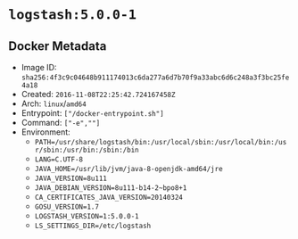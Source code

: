 # `logstash:5.0.0-1`

## Docker Metadata

- Image ID: `sha256:4f3c9c04648b911174013c6da277a6d7b70f9a33abc6d6c248a3f3bc25fe4a18`
- Created: `2016-11-08T22:25:42.724167458Z`
- Arch: `linux`/`amd64`
- Entrypoint: `["/docker-entrypoint.sh"]`
- Command: `["-e",""]`
- Environment:
  - `PATH=/usr/share/logstash/bin:/usr/local/sbin:/usr/local/bin:/usr/sbin:/usr/bin:/sbin:/bin`
  - `LANG=C.UTF-8`
  - `JAVA_HOME=/usr/lib/jvm/java-8-openjdk-amd64/jre`
  - `JAVA_VERSION=8u111`
  - `JAVA_DEBIAN_VERSION=8u111-b14-2~bpo8+1`
  - `CA_CERTIFICATES_JAVA_VERSION=20140324`
  - `GOSU_VERSION=1.7`
  - `LOGSTASH_VERSION=1:5.0.0-1`
  - `LS_SETTINGS_DIR=/etc/logstash`
